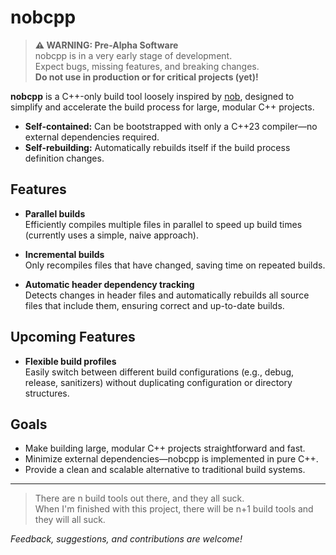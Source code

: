 # nobcpp

> **⚠️ WARNING: Pre-Alpha Software**  
> nobcpp is in a very early stage of development.  
> Expect bugs, missing features, and breaking changes.  
> **Do not use in production or for critical projects (yet)!**

**nobcpp** is a C++-only build tool loosely inspired by [nob](https://github.com/tsoiding/nob), designed to simplify and accelerate the build process for large, modular C++ projects.

- **Self-contained:** Can be bootstrapped with only a C++23 compiler—no external dependencies required.
- **Self-rebuilding:** Automatically rebuilds itself if the build process definition changes.

## Features

- **Parallel builds**  
  Efficiently compiles multiple files in parallel to speed up build times (currently uses a simple, naive approach).

- **Incremental builds**  
  Only recompiles files that have changed, saving time on repeated builds.

- **Automatic header dependency tracking**  
  Detects changes in header files and automatically rebuilds all source files that include them, ensuring correct and up-to-date builds.

## Upcoming Features

- **Flexible build profiles**  
  Easily switch between different build configurations (e.g., debug, release, sanitizers) without duplicating configuration or directory structures.

## Goals

- Make building large, modular C++ projects straightforward and fast.
- Minimize external dependencies—nobcpp is implemented in pure C++.
- Provide a clean and scalable alternative to traditional build systems.

---

> There are n build tools out there, and they all suck.  
> When I'm finished with this project, there will be n+1 build tools and they will all suck.

 *Feedback, suggestions, and contributions are welcome!*